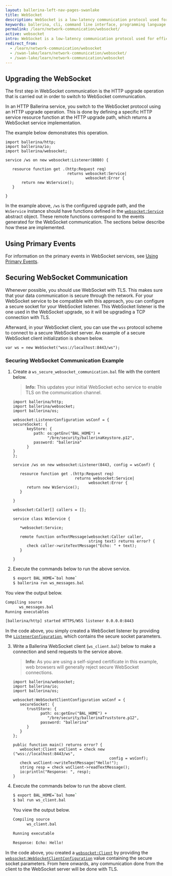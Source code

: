 ```yaml
---
layout: ballerina-left-nav-pages-swanlake
title: WebSocket
description: WebSocket is a low-latency communication protocol used for efficient full-duplex communication between web browsers and servers over TCP. The topics below explain how to implement WebSocket-based services using Ballerina.  
keywords: ballerina, cli, command line interface, programming language
permalink: /learn/network-communication/websocket/
active: websocket
intro: WebSocket is a low-latency communication protocol used for efficient full-duplex communication between web browsers and servers over TCP. The topics below explain how to implement WebSocket-based services using Ballerina.  
redirect_from:
  - /learn/network-communication/websocket
  - /swan-lake/learn/network-communication/websocket/
  - /swan-lake/learn/network-communication/websocket
---
```


## Upgrading the WebSocket 

The first step in WebSocket communication is the HTTP upgrade operation that is carried out in order to switch to WebSocket communication. 

In an HTTP Ballerina service, you switch to the WebSocket protocol using an HTTP upgrade operation. This is done by defining a specific HTTP service resource function at the HTTP upgrade path, which returns a WebSocket service implementation.

The example below demonstrates this operation. 

```ballerina
import ballerina/http;
import ballerina/io;
import ballerina/websocket;
 
service /ws on new websocket:Listener(8080) {
 
   resource function get .(http:Request req)
                           returns websocket:Service|
                                   websocket:Error {
       return new WsService();
   }
 
}
```

In the example above, `/ws` is the configured upgrade path, and the `WsService` instance should have functions defined in the [`websocket:Service`](/learn/api-docs/ballerina/#/ballerina/websocket/1.1.2/websocket/abstractObjects/Service) abstract object. These remote functions correspond to the events generated for the WebSocket communication. The sections below describe how these are implemented. 

## Using Primary Events

For information on the primary events in WebSocket services, see [Using Primary Events](/learn/network-communication/websocket/using-primary-events/).


## Securing WebSocket Communication

Whenever possible, you should use WebSocket with TLS. This makes sure that your data communication is secure through the network. For your WebSocket service to be compatible with this approach, you can configure a secure socket for your WebSocket listener. This WebSocket listener is the one used in the WebSocket upgrade, so it will be upgrading a TCP connection with TLS.

Afterward, in your WebSocket client, you can use the `wss` protocol scheme to connect to a secure WebSocket server. An example of a secure WebSocket client initialization is shown below.

```ballerina
var ws = new WebSocket("wss://localhost:8443/ws");
```

### Securing WebSocket Communication Example

1. Create a `ws_secure_websocket_communication.bal` file with the content below.

   >**Info:** This updates your initial WebSocket echo service to enable TLS on the communication channel. 

   ```ballerina
   import ballerina/http;
   import ballerina/websocket;
   import ballerina/os;
   
   websocket:ListenerConfiguration wsConf = {
   secureSocket: {
         keyStore: {
            path: os:getEnv("BAL_HOME") +
                  "/bre/security/ballerinaKeystore.p12",
            password: "ballerina"
         }
   }
   };
   
   service /ws on new websocket:Listener(8443, config = wsConf) {
   
      resource function get .(http:Request req)
                              returns websocket:Service|
                                    websocket:Error {
         return new WsService();
      }
   
   }
   
   websocket:Caller[] callers = [];
   
   service class WsService {
   
      *websocket:Service;
   
      remote function onTextMessage(websocket:Caller caller,
                                    string text) returns error? {
         check caller->writeTextMessage("Echo: " + text);
      }
   
   }
   ```

2. Execute the commands below to run the above service. 

   ```bash
   $ export BAL_HOME=`bal home`
   $ ballerina run ws_messages.bal
   ```
You view the output below.

   ```bash
   Compiling source
         ws_messages.bal
   Running executables
   
   [ballerina/http] started HTTPS/WSS listener 0.0.0.0:8443
   ```

   In the code above, you simply created a WebSocket listener by providing the [`ListenerConfiguration`](/learn/api-docs/ballerina/#/ballerina/websocket/1.1.2/websocket/records/ListenerConfiguration), which contains the secure socket parameters. 

3. Write a Ballerina WebSocket client (`ws_client.bal`) below to make a connection and send requests to the service above.

   >**Info:** As you are using a self-signed certificate in this example, web browsers will generally reject secure WebSocket connections.  

   ```ballerina
   import ballerina/websocket;
   import ballerina/io;
   import ballerina/os;
   
   websocket:WebSocketClientConfiguration wsConf = {
      secureSocket: {
         trustStore: {
               path: os:getEnv("BAL_HOME") +
                  "/bre/security/ballerinaTruststore.p12",
               password: "ballerina"
         }
      }
   };
   
   public function main() returns error? {
      websocket:Client wsClient = check new ("wss://localhost:8443/ws",
                                             config = wsConf);
      check wsClient->writeTextMessage("Hello!");
      string resp = check wsClient->readTextMessage();
      io:println("Response: ", resp);
   }
   ```

4. Execute the commands below to run the above client. 

   ```bash
   $ export BAL_HOME=`bal home`
   $ bal run ws_client.bal
   ```

   You view the output below.

   ```bash
   Compiling source
         ws_client.bal

   Running executable

   Response: Echo: Hello!
   ```

In the code above, you created a [`websocket:Client`](/learn/api-docs/ballerina/#/ballerina/websocket/1.1.2/websocket/clients/Client) by providing the [`websocket:WebSocketClientConfiguration`](/learn/api-docs/ballerina/#/ballerina/websocket/1.1.2/websocket/records/WebSocketClientConfiguration) value containing the secure socket parameters. From here onwards, any communication done from the client to the WebSocket server will be done with TLS.